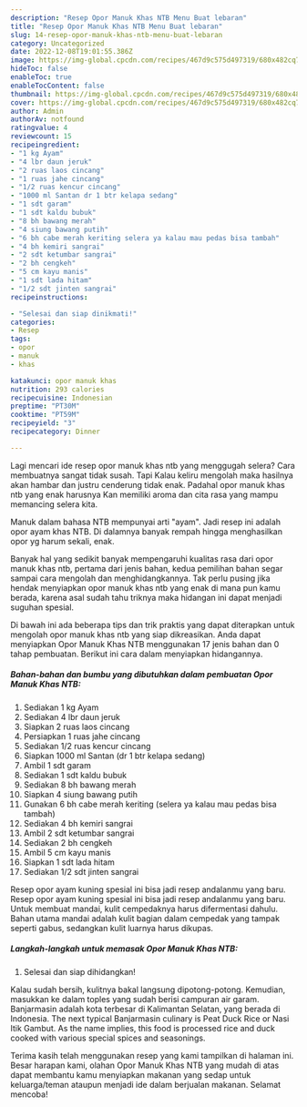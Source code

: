 ```yaml
---
description: "Resep Opor Manuk Khas NTB Menu Buat lebaran"
title: "Resep Opor Manuk Khas NTB Menu Buat lebaran"
slug: 14-resep-opor-manuk-khas-ntb-menu-buat-lebaran
category: Uncategorized
date: 2022-12-08T19:01:55.386Z
image: https://img-global.cpcdn.com/recipes/467d9c575d497319/680x482cq70/opor-manuk-khas-ntb-foto-resep-utama.jpg
hideToc: false
enableToc: true
enableTocContent: false
thumbnail: https://img-global.cpcdn.com/recipes/467d9c575d497319/680x482cq70/opor-manuk-khas-ntb-foto-resep-utama.jpg
cover: https://img-global.cpcdn.com/recipes/467d9c575d497319/680x482cq70/opor-manuk-khas-ntb-foto-resep-utama.jpg
author: Admin
authorAv: notfound
ratingvalue: 4
reviewcount: 15
recipeingredient:
- "1 kg Ayam"
- "4 lbr daun jeruk"
- "2 ruas laos cincang"
- "1 ruas jahe cincang"
- "1/2 ruas kencur cincang"
- "1000 ml Santan dr 1 btr kelapa sedang"
- "1 sdt garam"
- "1 sdt kaldu bubuk"
- "8 bh bawang merah"
- "4 siung bawang putih"
- "6 bh cabe merah keriting selera ya kalau mau pedas bisa tambah"
- "4 bh kemiri sangrai"
- "2 sdt ketumbar sangrai"
- "2 bh cengkeh"
- "5 cm kayu manis"
- "1 sdt lada hitam"
- "1/2 sdt jinten sangrai"
recipeinstructions:

- "Selesai dan siap dinikmati!"
categories:
- Resep
tags:
- opor
- manuk
- khas

katakunci: opor manuk khas 
nutrition: 293 calories
recipecuisine: Indonesian
preptime: "PT30M"
cooktime: "PT59M"
recipeyield: "3"
recipecategory: Dinner

---
```



Lagi mencari ide resep opor manuk khas ntb yang menggugah selera? Cara membuatnya sangat tidak susah. Tapi Kalau keliru mengolah maka hasilnya akan hambar dan justru cenderung tidak enak. Padahal opor manuk khas ntb yang enak harusnya Kan memiliki aroma dan cita rasa yang mampu memancing selera kita.


Manuk dalam bahasa NTB mempunyai arti &#34;ayam&#34;. Jadi resep ini adalah opor ayam khas NTB. Di dalamnya banyak rempah hingga menghasilkan opor yg harum sekali, enak.

Banyak hal yang sedikit banyak mempengaruhi kualitas rasa dari opor manuk khas ntb, pertama dari jenis bahan, kedua pemilihan bahan segar sampai cara mengolah dan menghidangkannya. Tak perlu pusing jika hendak menyiapkan opor manuk khas ntb yang enak di mana pun kamu berada, karena asal sudah tahu triknya maka hidangan ini dapat menjadi suguhan spesial.


Di bawah ini ada beberapa tips dan trik praktis yang dapat diterapkan untuk mengolah opor manuk khas ntb yang siap dikreasikan. Anda dapat menyiapkan Opor Manuk Khas NTB menggunakan 17 jenis bahan dan 0 tahap pembuatan. Berikut ini cara dalam menyiapkan hidangannya.

<!--inarticleads1-->

##### Bahan-bahan dan bumbu yang dibutuhkan dalam pembuatan Opor Manuk Khas NTB:

1. Sediakan 1 kg Ayam
1. Sediakan 4 lbr daun jeruk
1. Siapkan 2 ruas laos cincang
1. Persiapkan 1 ruas jahe cincang
1. Sediakan 1/2 ruas kencur cincang
1. Siapkan 1000 ml Santan (dr 1 btr kelapa sedang)
1. Ambil 1 sdt garam
1. Sediakan 1 sdt kaldu bubuk
1. Sediakan 8 bh bawang merah
1. Siapkan 4 siung bawang putih
1. Gunakan 6 bh cabe merah keriting (selera ya kalau mau pedas bisa tambah)
1. Sediakan 4 bh kemiri sangrai
1. Ambil 2 sdt ketumbar sangrai
1. Sediakan 2 bh cengkeh
1. Ambil 5 cm kayu manis
1. Siapkan 1 sdt lada hitam
1. Sediakan 1/2 sdt jinten sangrai


Resep opor ayam kuning spesial ini bisa jadi resep andalanmu yang baru. Resep opor ayam kuning spesial ini bisa jadi resep andalanmu yang baru. Untuk membuat mandai, kulit cempedaknya harus difermentasi dahulu. Bahan utama mandai adalah kulit bagian dalam cempedak yang tampak seperti gabus, sedangkan kulit luarnya harus dikupas. 

<!--inarticleads2-->

##### Langkah-langkah untuk memasak Opor Manuk Khas NTB:


1. Selesai dan siap dihidangkan!

Kalau sudah bersih, kulitnya bakal langsung dipotong-potong. Kemudian, masukkan ke dalam toples yang sudah berisi campuran air garam. Banjarmasin adalah kota terbesar di Kalimantan Selatan, yang berada di Indonesia. The next typical Banjarmasin culinary is Peat Duck Rice or Nasi Itik Gambut. As the name implies, this food is processed rice and duck cooked with various special spices and seasonings. 

Terima kasih telah menggunakan resep yang kami tampilkan di halaman ini. Besar harapan kami, olahan Opor Manuk Khas NTB yang mudah di atas dapat membantu kamu menyiapkan makanan yang sedap untuk keluarga/teman ataupun menjadi ide dalam berjualan makanan. Selamat mencoba!

